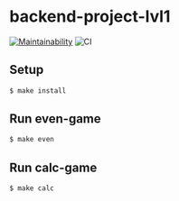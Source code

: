 # backend-project-lvl1
[![Maintainability](https://api.codeclimate.com/v1/badges/63d4c778bfb6c609b8df/maintainability)](https://codeclimate.com/github/biryukovmaxim/backend-project-lvl1/maintainability)
![CI](https://github.com/biryukovmaxim/backend-project-lvl1/workflows/CI/badge.svg)

## Setup

```sh
$ make install
```

## Run even-game

```sh
$ make even
```
## Run calc-game

```sh
$ make calc
```

